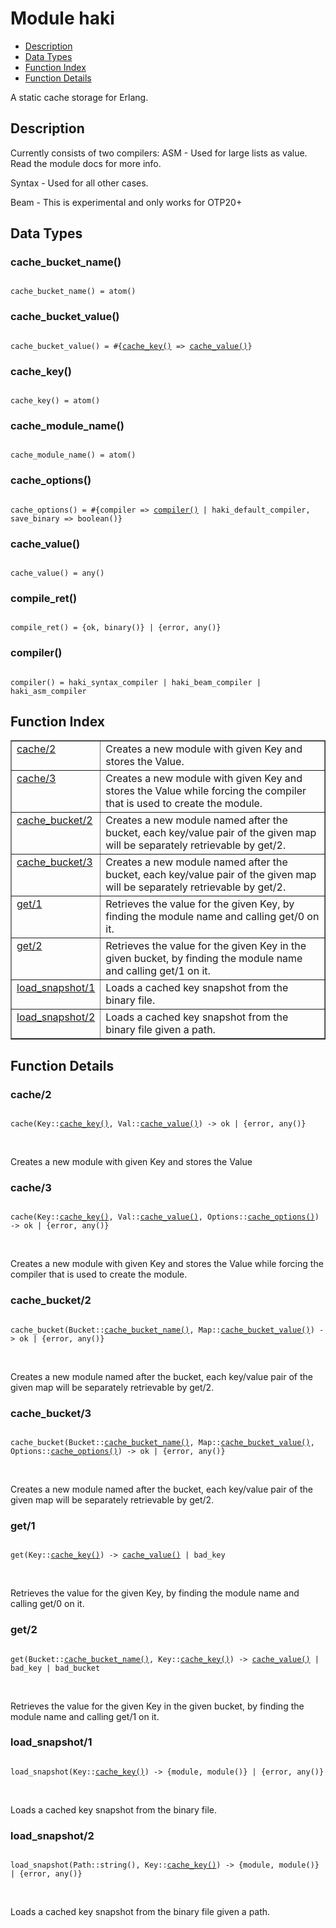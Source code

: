 

# Module haki #
* [Description](#description)
* [Data Types](#types)
* [Function Index](#index)
* [Function Details](#functions)

A static cache storage for Erlang.

<a name="description"></a>

## Description ##

Currently consists of two compilers:
ASM - Used for large lists as value. Read the module docs
for more info.

Syntax - Used for all other cases.

Beam - This is experimental and only works for OTP20+
<a name="types"></a>

## Data Types ##




### <a name="type-cache_bucket_name">cache_bucket_name()</a> ###


<pre><code>
cache_bucket_name() = atom()
</code></pre>




### <a name="type-cache_bucket_value">cache_bucket_value()</a> ###


<pre><code>
cache_bucket_value() = #{<a href="#type-cache_key">cache_key()</a> =&gt; <a href="#type-cache_value">cache_value()</a>}
</code></pre>




### <a name="type-cache_key">cache_key()</a> ###


<pre><code>
cache_key() = atom()
</code></pre>




### <a name="type-cache_module_name">cache_module_name()</a> ###


<pre><code>
cache_module_name() = atom()
</code></pre>




### <a name="type-cache_options">cache_options()</a> ###


<pre><code>
cache_options() = #{compiler =&gt; <a href="#type-compiler">compiler()</a> | haki_default_compiler, save_binary =&gt; boolean()}
</code></pre>




### <a name="type-cache_value">cache_value()</a> ###


<pre><code>
cache_value() = any()
</code></pre>




### <a name="type-compile_ret">compile_ret()</a> ###


<pre><code>
compile_ret() = {ok, binary()} | {error, any()}
</code></pre>




### <a name="type-compiler">compiler()</a> ###


<pre><code>
compiler() = haki_syntax_compiler | haki_beam_compiler | haki_asm_compiler
</code></pre>

<a name="index"></a>

## Function Index ##


<table width="100%" border="1" cellspacing="0" cellpadding="2" summary="function index"><tr><td valign="top"><a href="#cache-2">cache/2</a></td><td>Creates a new module with given Key and stores the Value.</td></tr><tr><td valign="top"><a href="#cache-3">cache/3</a></td><td>Creates a new module with given Key and stores the Value while
forcing the compiler that is used to create the module.</td></tr><tr><td valign="top"><a href="#cache_bucket-2">cache_bucket/2</a></td><td>Creates a new module named after the bucket, each key/value pair of the
given map will be separately retrievable by get/2.</td></tr><tr><td valign="top"><a href="#cache_bucket-3">cache_bucket/3</a></td><td>Creates a new module named after the bucket, each key/value pair of the
given map will be separately retrievable by get/2.</td></tr><tr><td valign="top"><a href="#get-1">get/1</a></td><td>Retrieves the value for the given Key, by finding the module name
and calling get/0 on it.</td></tr><tr><td valign="top"><a href="#get-2">get/2</a></td><td>Retrieves the value for the given Key in the given bucket, by finding the module
name and calling get/1 on it.</td></tr><tr><td valign="top"><a href="#load_snapshot-1">load_snapshot/1</a></td><td>Loads a cached key snapshot from the binary file.</td></tr><tr><td valign="top"><a href="#load_snapshot-2">load_snapshot/2</a></td><td>Loads a cached key snapshot from the binary file given a path.</td></tr></table>


<a name="functions"></a>

## Function Details ##

<a name="cache-2"></a>

### cache/2 ###

<pre><code>
cache(Key::<a href="#type-cache_key">cache_key()</a>, Val::<a href="#type-cache_value">cache_value()</a>) -&gt; ok | {error, any()}
</code></pre>
<br />

Creates a new module with given Key and stores the Value

<a name="cache-3"></a>

### cache/3 ###

<pre><code>
cache(Key::<a href="#type-cache_key">cache_key()</a>, Val::<a href="#type-cache_value">cache_value()</a>, Options::<a href="#type-cache_options">cache_options()</a>) -&gt; ok | {error, any()}
</code></pre>
<br />

Creates a new module with given Key and stores the Value while
forcing the compiler that is used to create the module.

<a name="cache_bucket-2"></a>

### cache_bucket/2 ###

<pre><code>
cache_bucket(Bucket::<a href="#type-cache_bucket_name">cache_bucket_name()</a>, Map::<a href="#type-cache_bucket_value">cache_bucket_value()</a>) -&gt; ok | {error, any()}
</code></pre>
<br />

Creates a new module named after the bucket, each key/value pair of the
given map will be separately retrievable by get/2.

<a name="cache_bucket-3"></a>

### cache_bucket/3 ###

<pre><code>
cache_bucket(Bucket::<a href="#type-cache_bucket_name">cache_bucket_name()</a>, Map::<a href="#type-cache_bucket_value">cache_bucket_value()</a>, Options::<a href="#type-cache_options">cache_options()</a>) -&gt; ok | {error, any()}
</code></pre>
<br />

Creates a new module named after the bucket, each key/value pair of the
given map will be separately retrievable by get/2.

<a name="get-1"></a>

### get/1 ###

<pre><code>
get(Key::<a href="#type-cache_key">cache_key()</a>) -&gt; <a href="#type-cache_value">cache_value()</a> | bad_key
</code></pre>
<br />

Retrieves the value for the given Key, by finding the module name
and calling get/0 on it.

<a name="get-2"></a>

### get/2 ###

<pre><code>
get(Bucket::<a href="#type-cache_bucket_name">cache_bucket_name()</a>, Key::<a href="#type-cache_key">cache_key()</a>) -&gt; <a href="#type-cache_value">cache_value()</a> | bad_key | bad_bucket
</code></pre>
<br />

Retrieves the value for the given Key in the given bucket, by finding the module
name and calling get/1 on it.

<a name="load_snapshot-1"></a>

### load_snapshot/1 ###

<pre><code>
load_snapshot(Key::<a href="#type-cache_key">cache_key()</a>) -&gt; {module, module()} | {error, any()}
</code></pre>
<br />

Loads a cached key snapshot from the binary file.

<a name="load_snapshot-2"></a>

### load_snapshot/2 ###

<pre><code>
load_snapshot(Path::string(), Key::<a href="#type-cache_key">cache_key()</a>) -&gt; {module, module()} | {error, any()}
</code></pre>
<br />

Loads a cached key snapshot from the binary file given a path.

